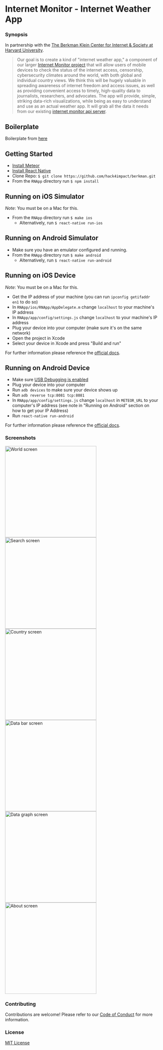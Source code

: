 # Internet Monitor - Internet Weather App

### Synopsis
In partnership with the [The Berkman Klein Center for Internet & Society at Harvard University](https://cyber.harvard.edu/).

> Our goal is to create a kind of "internet weather app," a component of our larger [Internet Monitor project](https://thenetmonitor.org/) that will allow users of mobile devices to check the status of the internet access, censorship, cybersecurity climates around the world, with both global and individual country views. We think this will be hugely valuable in spreading awareness of internet freedom and access issues, as well as providing convenient access to timely, high-quality data to journalists, researchers, and advocates. The app will provide, simple, striking data-rich visualizations, while being as easy to understand and use as an actual weather app. It will grab all the data it needs from our existing [internet monitor api server](https://github.com/berkmancenter/internet_monitor/blob/dev/doc/platform_data_api.md).

## Boilerplate
Boilerplate from [here](https://github.com/spencercarli/react-native-meteor-boilerplate)

## Getting Started
- [Install Meteor](https://www.meteor.com/install)
- [Install React Native](https://facebook.github.io/react-native/docs/getting-started.html#content)
- Clone Repo: `$ git clone https://github.com/hack4impact/berkman.git`
- From the `RNApp` directory run `$ npm install`

## Running on iOS Simulator
_Note_: You must be on a Mac for this.

- From the `RNApp` directory run `$ make ios`
  - Alternatively, run `$ react-native run-ios`

## Running on Android Simulator
- Make sure you have an emulator configured and running.
- From the `RNApp` directory run `$ make android`
  - Alternatively, run `$ react-native run-android`

## Running on iOS Device
_Note_: You must be on a Mac for this.

- Get the IP address of your machine (you can run `ipconfig getifaddr en1` to do so)
- In `RNApp/ios/RNApp/AppDelegate.m` change `localhost` to your machine's IP address
- In `RNApp/app/config/settings.js` change `localhost` to your machine's IP address
- Plug your device into your computer (make sure it's on the same network)
- Open the project in Xcode
- Select your device in Xcode and press "Build and run"

For further information please reference the [official docs](https://facebook.github.io/react-native/docs/running-on-device-ios.html#content).

## Running on Android Device
- Make sure [USB Debugging is enabled](https://facebook.github.io/react-native/docs/running-on-device-android.html#prerequisite-usb-debugging)
- Plug your device into your computer
- Run `adb devices` to make sure your device shows up
- Run `adb reverse tcp:8081 tcp:8081`
- In `RNApp/app/config/settings.js` change `localhost` in `METEOR_URL` to your computer's IP address (see note in "Running on Android" section on how to get your IP Address)
- Run `react-native run-android`

For further information please reference the [official docs](https://facebook.github.io/react-native/docs/running-on-device-android.html#content).

### Screenshots
<img src="screenshots/world_view.png" width="300" alt="World screen">
<img src="screenshots/search_view.png" width="300" alt="Search screen">
<img src="screenshots/country_view.png" width="300" alt="Country screen">
<img src="screenshots/data_bar_view.png" width="300" alt="Data bar screen">
<img src="screenshots/data_graph_view.png" width="300" alt="Data graph screen">
<img src="screenshots/about_view.png" width="300" alt="About screen">

### Contributing
Contributions are welcome! Please refer to our [Code of Conduct](./CONDUCT.md) for more information.

### License
[MIT License](LICENSE.md)
